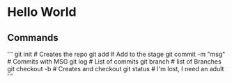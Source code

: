 # Hello World

## Commands

'''
git init                        # Creates the repo
git add <filename>              # Add to the stage
git commit -m "msg"             # Commits with MSG
git log                         # List of commits
git branch                      # list of Branches
git checkout -b                 # Creates and checkout
git status                      # I'm lost, I need an adult
'''